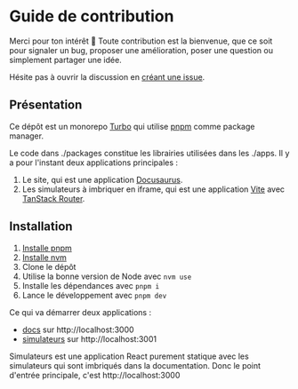 # Guide de contribution

Merci pour ton intérêt 🙏 Toute contribution est la bienvenue, que ce soit pour signaler un bug, proposer une amélioration, poser une question ou simplement partager une idée.

Hésite pas à ouvrir la discussion en [créant une issue](https://github.com/zhouzi/akimeo/issues/new).

## Présentation

Ce dépôt est un monorepo [Turbo](https://turborepo.com/) qui utilise [pnpm](https://pnpm.io/) comme package manager.

Le code dans ./packages constitue les librairies utilisées dans les ./apps. Il y a pour l'instant deux applications principales :

1. Le site, qui est une application [Docusaurus](https://docusaurus.io/).
2. Les simulateurs à imbriquer en iframe, qui est une application [Vite](https://vite.dev/) avec [TanStack Router](https://tanstack.com/router/latest).

## Installation

1. [Installe pnpm](https://pnpm.io/installation)
2. [Installe nvm](https://github.com/nvm-sh/nvm?tab=readme-ov-file#installing-and-updating)
3. Clone le dépôt
4. Utilise la bonne version de Node avec `nvm use`
5. Installe les dépendances avec `pnpm i`
6. Lance le développement avec `pnpm dev`

Ce qui va démarrer deux applications :

- [docs](./apps/docs) sur http://localhost:3000
- [simulateurs](./apps/simulateurs/) sur http://localhost:3001

Simulateurs est une application React purement statique avec les simulateurs qui sont imbriqués dans la documentation. Donc le point d'entrée principale, c'est http://localhost:3000
